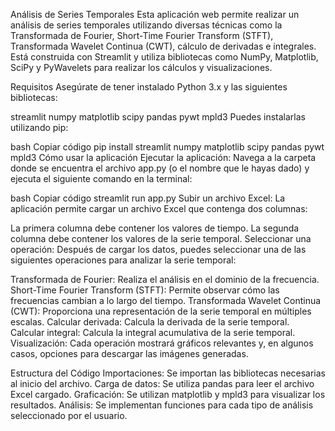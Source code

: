 Análisis de Series Temporales
Esta aplicación web permite realizar un análisis de series temporales utilizando diversas técnicas como la Transformada de Fourier, Short-Time Fourier Transform (STFT), Transformada Wavelet Continua (CWT), cálculo de derivadas e integrales. Está construida con Streamlit y utiliza bibliotecas como NumPy, Matplotlib, SciPy y PyWavelets para realizar los cálculos y visualizaciones.

Requisitos
Asegúrate de tener instalado Python 3.x y las siguientes bibliotecas:

streamlit
numpy
matplotlib
scipy
pandas
pywt
mpld3
Puedes instalarlas utilizando pip:

bash
Copiar código
pip install streamlit numpy matplotlib scipy pandas pywt mpld3
Cómo usar la aplicación
Ejecutar la aplicación: Navega a la carpeta donde se encuentra el archivo app.py (o el nombre que le hayas dado) y ejecuta el siguiente comando en la terminal:

bash
Copiar código
streamlit run app.py
Subir un archivo Excel: La aplicación permite cargar un archivo Excel que contenga dos columnas:

La primera columna debe contener los valores de tiempo.
La segunda columna debe contener los valores de la serie temporal.
Seleccionar una operación: Después de cargar los datos, puedes seleccionar una de las siguientes operaciones para analizar la serie temporal:

Transformada de Fourier: Realiza el análisis en el dominio de la frecuencia.
Short-Time Fourier Transform (STFT): Permite observar cómo las frecuencias cambian a lo largo del tiempo.
Transformada Wavelet Continua (CWT): Proporciona una representación de la serie temporal en múltiples escalas.
Calcular derivada: Calcula la derivada de la serie temporal.
Calcular integral: Calcula la integral acumulativa de la serie temporal.
Visualización: Cada operación mostrará gráficos relevantes y, en algunos casos, opciones para descargar las imágenes generadas.

Estructura del Código
Importaciones: Se importan las bibliotecas necesarias al inicio del archivo.
Carga de datos: Se utiliza pandas para leer el archivo Excel cargado.
Graficación: Se utilizan matplotlib y mpld3 para visualizar los resultados.
Análisis: Se implementan funciones para cada tipo de análisis seleccionado por el usuario.
